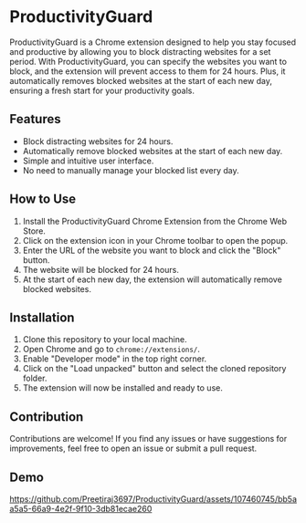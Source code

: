# ProductivityGuard

ProductivityGuard is a Chrome extension designed to help you stay focused and productive by allowing you to block distracting websites for a set period. With ProductivityGuard, you can specify the websites you want to block, and the extension will prevent access to them for 24 hours. Plus, it automatically removes blocked websites at the start of each new day, ensuring a fresh start for your productivity goals.

## Features

- Block distracting websites for 24 hours.
- Automatically remove blocked websites at the start of each new day.
- Simple and intuitive user interface.
- No need to manually manage your blocked list every day.

## How to Use

1. Install the ProductivityGuard Chrome Extension from the Chrome Web Store.
2. Click on the extension icon in your Chrome toolbar to open the popup.
3. Enter the URL of the website you want to block and click the "Block" button.
4. The website will be blocked for 24 hours.
5. At the start of each new day, the extension will automatically remove blocked websites.

## Installation

1. Clone this repository to your local machine.
2. Open Chrome and go to `chrome://extensions/`.
3. Enable "Developer mode" in the top right corner.
4. Click on the "Load unpacked" button and select the cloned repository folder.
5. The extension will now be installed and ready to use.

## Contribution

Contributions are welcome! If you find any issues or have suggestions for improvements, feel free to open an issue or submit a pull request.

## Demo


https://github.com/Preetiraj3697/ProductivityGuard/assets/107460745/bb5aa5a5-66a9-4e2f-9f10-3db81ecae260


